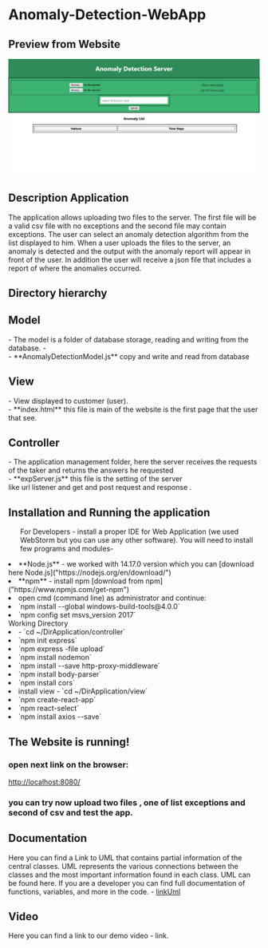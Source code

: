 <h1>Anomaly-Detection-WebApp</h1>

<h2>Preview from Website</h2>

!["Preview Website"](./prewebsite.jpeg)

<h2>Description Application</h2>
The application allows uploading two files to the server.
The first file will be a valid csv file with no exceptions and the second file may contain exceptions.
The user can select an anomaly detection algorithm from the list displayed to him. When a user uploads the files to the server, an anomaly is detected and the output with the anomaly report will appear in front of the user.
In addition the user will receive a json file that includes a report of where the anomalies occurred.

<h2>Directory hierarchy</h2>

  <h2>Model</h2>
  - The model is a folder of database storage, reading and writing from the database.
  - <br/>
  - **AnomalyDetectionModel.js** copy and write and read from database 
   

  <h2>View</h2>
  - View displayed to customer (user). <br/>
   - **index.html** this file is main of the website is the first page that the user that see. 
  <h2>Controller</h2>
  - The application management folder, here the server receives the requests of the taker and returns the answers he requested <br/>
    - **expServer.js** this file is the setting of the server <br/>
      like url  listener and get and post request and response .

<h2>Installation and Running the application</h2>

<ul> For Developers - install a proper IDE for Web Application (we used WebStorm but you can use any other software). You will need to install few programs and modules- </ul>
  <li>**Node.js** - we worked with 14.17.0 version which you can [download here Node.js]("https://nodejs.org/en/download/")</li>
  <li>  **npm** - install npm [download from npm]("https://www.npmjs.com/get-npm")</li>
   <li>  open cmd (command line) as administrator and continue:</li>
       <li> `npm install --global windows-build-tools@4.0.0`</li>
       <li> `npm config set msvs_version 2017`</li>
   Working Directory  <li> - `cd ~/DirApplication/controller`</li>
       <li> `npm init express`  </li>
       <li> `npm express -file upload`  </li>
       <li> `npm install nodemon`</li>
       <li> `npm install --save http-proxy-middleware`</li>
       <li> `npm install body-parser`</li>
       <li> `npm install cors`</li>
    
   <li>  install view - `cd ~/DirApplication/view` </li>
       <li> `npm create-react-app` </li>
       <li> `npm react-select` </li>
       <li> `npm install axios --save` </li>
    
<h2>The Website is running!</h2>
<h3>open next link on the browser:</h3>
 <a href ="http://localhost:8080/">http://localhost:8080/</a>
        
<h3>you can try now upload two files , one of list exceptions and second of csv and test the app.</h3>

<h2>Documentation</h2>
Here you can find a Link to UML that contains partial information of the central classes. UML represents the various connections between the classes and the most important information found in each class. UML can be found here. If you are a developer you can find full documentation of functions, variables, and more in the code.
- <a href="https://viewer.diagrams.net/?highlight=0000ff&edit=_blank&layers=1&nav=1&title=umlwebapp.html#R7Vvrc9o4EP9rmMl9CIOfwMdA%2Brib9C7TZNrrp47ACqiVLU4WAfrX38qW%2FJINpuHRTriZS631Wki7P%2B9L644zDtfvOFrMP7AA047dC9Yd57Zj2%2F2BDX8lYZMSXMdPCTNOgpRk5YQH8gMrYk9RlyTAcYlRMEYFWZSJUxZFeCpKNMQ5W5XZnhgt%2F%2BoCzbBBeJgialI%2Fk0DMFdXq9fIb7zGZzdVPDzx1Y4Km32ecLSP1exGLcHonRHoaxRrPUcBWBZLzpuOMOWMivQrXY0ylVLXE0ufeNtzNlsxxJNo88KflXL97%2FufDjHxcs%2FX7G9uO3117am1io0WBA5CMGjIu5mzGIkTf5NRRsl0sZ%2B3BKOe5Y2wBRAuI37AQG6VmtBQMSHMRUnUXr4n4Vz7e7Xtq%2BEXNJq9v18XBRg8iwTfFp%2BT4i55RDvLnkpF%2B8IlFQi3FkeN0x3KbjYJUpJgt%2BRRriA99y%2FKGTz0fDwd4cG31FU4Rn2GxRcRWpmt4ezALMSwOnuOYIkGey4tACsezjC9XKFwondbrt3GFz4gutXLXiwfMnzE31B6vSEhRhMuaSmSnmOQYUTKL4HoKooJJnBFMJQi8RzfqhpAQGE3nhAZ3aMOWUjCxgJdEj0ZzxskPmBbp34DbXCvI9kscD%2FJJpUaOY%2BC511qyMtIdioXimTJK0SImk2zBIWiHRCMmBAsVk97pW0LpmFHGEwE4T8l%2FBryztzadPyRTdU3RBNNR9vrrmRIDIDfF2ffMliSiLPycYpLSfYtCQiVUP2EeoAiVAWvZjeCUksfrAsmEmLrrKgOkbHNmdFcFS%2Bcr2rxg5Cxt5A6LyqGBSgOMlFSB2EqeGp0UP4kabIYkCBIDFi%2FQlESzx8RcXVs55S558NbJKR%2BVOJwEGAIJlGIrQ8A9i4kgTM7PU97RgpFIJCLzRh3vNqFwMWYRbAKRRI0YMLvCErcjU8HNL%2FJulWsd%2B%2B1UPDiCgrW%2FKyl4JPfIYnG1kG7RHnP8Xxde3z8M1cMGRZ3qq6%2FO3tpPLVNZ0a6paElazYnAD0CXa1pBwCPdHMz3RBNLMAcc4agGEGXFj0AO417XkxCwxzC28vF5UOG47VCh0XNYWJjeKIUFeM8rsVngFBXJX4kLn0o5TMBT%2BbNcIheknAQpfksXcQik1AZNfgNYKIkFjq6kQC62YysiDGW3AkkjIgYtPcrRENFkPpYxvooh3QA9jFiwgT3GmF%2BwcUpsWDpMPRs4LAMcIADBKeQDNbnOy7HQmP9kMWadrsuZRTUvLeZabis9bQ%2F77XLYb7mmTbd7NUrqHyDqr1WSbSjpE8GrV6od1%2F%2FV1OMY6lFlvlepH6eiH%2Ffs%2BmmRNxeKOMWqSnMV7KAQtntDU0RWnRvoHUtGVl3u6aNQ4ieaxPIfAiBadxP0XmKEn48RmiHaHCYMzh0lmCaOY5DEZzz5RASi8QURp0XE8IQFiXpEuAYiPuKYLqn4K2ZR9xsgoncN%2FwMRaGMWLnCExaU4cW7gWHaNN651NUdDjlmhiCmeijsSiwQ3F4icGSLuuSsWOisuQCQNPr5dHM2JweCfPfQwKxTVwPRmscgdzphjJHDucC5wOSVc3LPXswa7kz0cBTey9QVGE8rkOXma9FWJwCePujuF0%2FbCuHrYX0gRdZuGbtlIejS6umOjvksjXeWLmyu0e9%2FdXNGQotZprnXHhZruXgK1UE9zKulu3ytPke5IPZUDwJjI9Qbdvl2Zy%2B36fuU0Nt28MR%2FoF20KbOp9aly306tfd9PynIZ9NvIP9uN3t68HLtId5m9PptcX1B7NwsBNxEJEN7dYQNhGWFRf7SqUVIolpqQb5EVdLjW2ec%2FGl5T0Aa1LjPu2wxS7TfS4pimllandqyDt1fShZFgqWlnPPpKVtU2nHCRoSKFBcHyVjhl%2FTA%2BogTliHO6BBcV%2Fo1DRUAolTWw8fTq9k%2F5tHHKhJbJlQ0stVo7mkWvbF07hkXc0iBUdda8Lq2zdTwmDe8wJiEfW4l%2FgvffS5zEcc9muOMNKdbmtX7ZspzyRX5mowSEfzEeZQZ9lYOzXOX1pAcwDOA2vEo1kLdkFILl1huBop5jmOYxpCV6bloYVJdW49pMqyTHDPefVK8mtvEqu7Z1ZS3VFkd8hy82%2FRegUPkRQT235FOHn%2FGtjK%2BXu7Ng5nRO2Kl5Y28m9s%2BN%2BZSLX7toDr2%2B56m8rn7x3klxdvtvfukrH3ZN%2FuB%2B%2Fu309x0mSHbNgHfOp8Uq%2BipT4RNFNRc3u0DTJ9eda7tGMsnlIrtLbr4EulXxdCgITQa7lKElkl6WqCmiylun9ZsJJ0Io1hCSz4Q6JxoRPQZG1tx9IuKC41W8ISIJiSIVw47nMJXHfYTT2SdzrAa2P4g8P6DZpVSHMYItE2MXvFaMg%2Fx6rEn8EBIUsCh7nJKqYNMutBCJJPLDz68odEJooQ7WfkdodcjSaKN1bqx3RQaKFag3Ycyp1m7bRglctKjpet1KWP1CEUO1200tu9OBVfnc7v1cVyb785fXsGyHAMP8UOWXPv%2FR23vwP">linkUml</a>

<h2>Video</h2>
Here you can find a link to our demo video - link.
